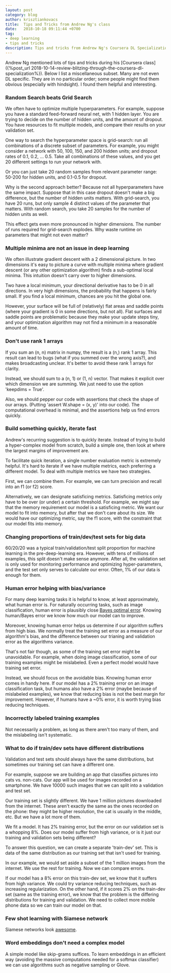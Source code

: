 ```yaml
---
layout: post
category: blog
author: krisztiankovacs
title:  Tips and Tricks from Andrew Ng's class
date:   2018-10-18 09:11:44 +0700
tag:
- deep learning
- tips and tricks
description: Tips and tricks from Andrew Ng's Coursera DL Specialization
---
```


Andrew Ng mentioned lots of tips and tricks during his [Coursera class]({%post_url 2018-10-14-review-blitzing-through-the-coursera-dl-specialization%}). Below I list a miscellaneous subset. Many are not even DL specific. They are in no particular order; some people might find them obvious (especially with hindsight). I found them helpful and interesting.

### Random Search beats Grid Search

We often have to optimize multiple hyperparameters. For example, suppose you have a standard feed-forward neural net, with 1 hidden layer. You are trying to decide on the number of hidden units, and the amount of dropout. You have resources to fit multiple models, and compare their results on your validation set.

One way to search the hyperparameter space is grid-search: run all combinations of a discrete subset of parameters. For example, you might consider a network with 50, 100, 150, and 200 hidden units; and dropout rates of 0.1, 0.2, ... 0.5. Take all combinations of these values, and you get 20 different settings to run your network with. 

Or you can just take 20 random samples from relevant parameter range: 50-200 for hidden units, and 0.1-0.5 for dropout.

Why is the second approach better? Because not all hyperparameters have the same impact. Suppose that in this case dropout doesn't make a big difference, but the number of hidden units matters. With grid-search, you have 20 runs, but only sample 4 distinct values of the parameter that matters. With random search, you take 20 samples for the number of hidden units as well.

This effect gets even more pronounced in higher dimensions. The number of runs required for grid-search explodes. Why waste runtime on parameters that might not even matter?

### Multiple minima are not an issue in deep learning

We often illustrate gradient descent with a 2 dimensional picture. In two dimensions it's easy to picture a curve with multiple minima where gradient descent (or any other optimization algorithm) finds a sub-optimal local minima. This intuition doesn't carry over to higher dimensions.

Two have a local minimum, your directional derivative has to be 0 in all directions. In very high dimensions, the probability that happens is fairly small. If you find a local minimum, chances are you hit the global one.

However, your surface will be full of (relatively) flat areas and saddle points (where your gradient is 0 in some directions, but not all). Flat surfaces and saddle points are problematic because they make your update steps tiny, and your optimization algorithm may not find a minimum in a reasonable amount of time. 

### Don't use rank 1 arrays

If you sum an (n, n) matrix in numpy, the result is a (n,) rank 1 array. This result can lead to bugs (what if you summed over the wrong axis?), and makes broadcasting unclear. It's better to avoid these rank 1 arrays for clarity.

Instead, we should sum to a (n, 1) or (1, n) vector. That makes it explicit over which dimension we are summing. We just need to use the option 'keepdims = True'.

Also, we should pepper our code with assertions that check the shape of our arrays. (Putting 'assert W.shape = (x, y)' into our code). The computational overhead is minimal, and the assertions help us find errors quickly.

### Build something quickly, iterate fast

Andrew's recurring suggestion is to quickly iterate. Instead of trying to build a hyper-complex model from scratch, build a simple one, then look at where the largest margins of improvement are. 

To facilitate quick iteration, a single number evaluation metric is extremely helpful. It's hard to iterate if we have multiple metrics, each preferring a different model. To deal with multiple metrics we have two strategies. 

First, we can combine them. For example, we can turn precision and recall into an f1 (or f2) score. 

Alternatively, we can designate satisficing metrics. Satisficing metrics only have to be over (or under) a certain threshold. For example, we might say that the memory requirement our model is a satisficing metric. We want our model to fit into memory, but after that we don't care about its size. We would have our optimizing metric, say the f1 score, with the constraint that our model fits into memory.

### Changing proportions of train/dev/test sets for big data

60/20/20 was a typical train/validation/test split proportion for machine learning in the pre-deep-learning era. However, with tens of millions of examples, this split doesn't make sense anymore. After all, the validation set is only used for monitoring performance and optimizing hyper-parameters, and the test set only serves to calculate our error. Often, 1% of our data is enough for them.

### Human error helping with bias/variance

For many deep learning tasks it is helpful to know, at least approximately, what human error is. For naturally occurring tasks, such as image classification, human error is plausibly close [Bayes optimal error](https://en.wikipedia.org/wiki/Bayes_error_rate). Knowing human/Bayes error we know how much our model can to improve.

Moreover, knowing human error helps us determine if our algorithm suffers from high bias. We normally treat the training set error as a measure of our algorithm's bias, and the difference between our trianing and validation error as the algorithms variance. 

That's not fair though, as some of the training set error might be unavoidable. For example, when doing image classification, some of our training examples might be mislabeled. Even a perfect model would have training set error.

Instead, we should focus on the avoidable bias. Knowing human error comes in handy here. If our model has a 2% training error on an image classification task, but humans also have a 2% error (maybe because of mislabeled examples), we know that reducing bias is not the best margin for improvement. However, if humans have a ~0% error, it is worth trying bias reducing techniques.

### Incorrectly labeled training examples

Not necessarily a problem, as long as there aren't too many of them, and the mislabeling isn't systematic.

### What to do if train/dev sets have different distributions

Validation and test sets should always have the same distributions, but sometimes our training set can have a different one.

For example, suppose we are building an app that classifies pictures into cats vs. non-cats. Our app will be used for images recorded on a smartphone. We have 10000 such images that we can split into a validation and test set.

Our training set is slightly different. We have 1 million pictures downloaded from the internet. These aren't exactly the same as the ones recorded on the phone: they might be higher resolution, the cat is usually in the middle, etc. But we have a lot more of them.

We fit a model. It has 2% training error, but the error on our validation set is a whopping 8%. Does our model suffer from high variance, or is it just our training and validation sets being different?

To answer this question, we can create a separate 'train-dev' set. This is data of the same distribution as our training set that isn't used for training.

In our example, we would set aside a subset of the 1 million images from the internet. We use the rest for training. Now we can compare errors.

If our model has a 8% error on this train-dev set, we know that it suffers from high variance. We could try variance reducing techniques, such as increasing regularization. On the other hand, if it scores 2% on the train-dev set (same as the training error), we know that the problem is the differing distributions for training and validation. We need to collect more mobile phone data so we can train our model on that.

### Few shot learning with Siamese network

Siamese networks look [awesome](https://www.quora.com/What-are-Siamese-neural-networks-what-applications-are-they-good-for-and-why). 

### Word embeddings don't need a complex model

A simple model like skip-grams suffices. To learn embeddings in an efficient way (avoiding the massive computations needed for a softmax classifier) we can use algorithms such as negative sampling or Glove.

